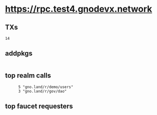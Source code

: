 # https://rpc.test4.gnodevx.network

## TXs
```
14
```

## addpkgs
```
```

## top realm calls
```
      5 "gno.land/r/demo/users"
      3 "gno.land/r/gov/dao"
```

## top faucet requesters
```
```

